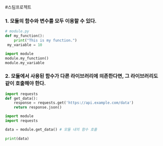 #스팀프로젝트

### 1. 모듈의 함수와 변수를 모두 이용할 수 있다.

```python
# module.py
def my_function(): 
	print("This is my function.")
 my_variable = 10
```
```python
import module
module.my_function()
module.my_variable
```

### 2. 모듈에서 사용된 함수가 다른 라이브러리에 의존한다면, 그 라이브러리도 같이 호출해야 한다.

```python
import requests 
def get_data(): 
	response = requests.get('https://api.example.com/data') 
	return response.json()
```
```python
import module
import requests

data = module.get_data() # 모듈 내의 함수 호출
	
print(data)
```



